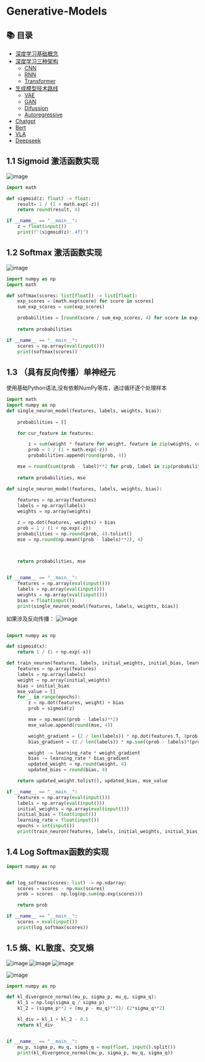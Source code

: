 # Generative-Models

## 📚 目录

- [深度学习基础概念](#深度学习基础概念)
- [深度学习三种架构](#深度学习三种架构)
  - [CNN](#CNN)  
  - [RNN](#RNN)
  - [Transformer](#Transformer)
- [生成模型技术路线](#生成模型技术路线)
  - [VAE](#VAE)
  - [GAN](#GAN)
  - [Difussion](#Difussion)
  - [Autoregressive](#Autoregressive)
- [Chatgpt](#Chatgpt)
- [Bert](#Bert)
- [VLA](#VLA)
- [Deepseek](#Deepseek)

## 1.1 Sigmoid 激活函数实现
![image](https://github.com/user-attachments/assets/02cf363d-cd7a-4203-8dbb-3833bcc96ff8)


```python 
import math

def sigmoid(z: float) -> float:
    result= 1 / (1 + math.exp(-z))
    return round(result, 4)

if __name__ == "__main__":
    z = float(input())
    print(f"{sigmoid(z):.4f}")
```

## 1.2 Softmax 激活函数实现
![image](https://github.com/user-attachments/assets/e8799da9-e3db-4f16-a563-ae2a86a4b3c8)

```python 
import numpy as np
import math

def softmax(scores: list[float]) -> list[float]:
    exp_scores = [math.exp(score) for score in scores]
    sum_exp_scores = sum(exp_scores)

    probabilities = [round(score / sum_exp_scores, 4) for score in exp_scores]
    
    return probabilities

if __name__ == "__main__":
    scores = np.array(eval(input()))
    print(softmax(scores))
```

## 1.3 （具有反向传播）单神经元
使用基础Python语法,没有依赖NumPy等库，通过循环逐个处理样本

```python 
import math
import numpy as np
def single_neuron_model(features, labels, weights, bias):
    
    probabilities = []

    for cur_feature in features:

        z = sum(weight * feature for weight, feature in zip(weights, cur_feature)) + bias
        prob = 1 / (1 + math.exp(-z))
        probabilities.append(round(prob, 4))

    mse = round(sum((prob - label)**2 for prob, label in zip(probabilities, labels)) / len(labels), 4)
    
    return probabilities, mse

def single_neuron_model(features, labels, weights, bias):
    
    features = np.array(features)
    labels = np.array(labels)
    weights = np.array(weights)

    z = np.dot(features, weights) + bias
    prob = 1 / (1 + np.exp(-z))
    probabilities = np.round(prob, 4).tolist()
    mse = np.round(np.mean((prob - labels)**2), 4)


    
    return probabilities, mse


if __name__ == "__main__":
    features = np.array(eval(input()))
    labels = np.array(eval(input()))
    weights = np.array(eval(input()))
    bias = float(input())
    print(single_neuron_model(features, labels, weights, bias))
```

如果涉及反向传播：
![image](https://github.com/user-attachments/assets/b5d437c7-ea03-46b6-bf9d-4fb56d6e63db)

```python

import numpy as np

def sigmoid(x):
    return 1 / (1 + np.exp(-x))

def train_neuron(features, labels, initial_weights, initial_bias, learning_rate, epochs):
    features = np.array(features)
    labels = np.array(labels)
    weight = np.array(initial_weights)
    bias = initial_bias
    mse_value = []
    for _ in range(epochs):
        z = np.dot(features, weight) + bias
        prob = sigmoid(z)

        mse = np.mean((prob - labels)**2)
        mse_value.append(round(mse, 4))

        weight_gradient = (2 / len(labels)) * np.dot(features.T, (prob - labels) * (prob * (1 - prob))) 
        bias_gradient = (2 / len(labels)) * np.sum((prob - labels)*(prob * (1 - prob)))

        weight -= learning_rate * weight_gradient
        bias -= learning_rate * bias_gradient
        updated_weight = np.round(weight, 4)
        updated_bias = round(bias, 4)

    return updated_weight.tolist(), updated_bias, mse_value

if __name__ == "__main__":
    features = np.array(eval(input()))
    labels = np.array(eval(input()))
    initial_weights = np.array(eval(input()))
    initial_bias = float(input())
    learning_rate = float(input())
    epochs = int(input())
    print(train_neuron(features, labels, initial_weights, initial_bias, learning_rate, epochs))


```

## 1.4 Log Softmax函数的实现

```python
import numpy as np


def log_softmax(scores: list) -> np.ndarray:
    scores = scores - np.max(scores)
    prob = scores - np.log(np.sum(np.exp(scores)))

    return prob

if __name__ == "__main__":
    scores = eval(input())
    print(log_softmax(scores))
```

## 1.5 熵、KL散度、交叉熵
![image](https://github.com/user-attachments/assets/959bf521-4046-49c5-a024-99795f02a0b4)
![image](https://github.com/user-attachments/assets/50982527-7e33-4b32-ac8f-b1af5feee25e)
![image](https://github.com/user-attachments/assets/407066ad-2417-4b42-9bd2-fab20df13679)

![image](https://github.com/user-attachments/assets/47c379dc-f7bf-44de-9fb2-7c222a95cded)

```python
import numpy as np

def kl_divergence_normal(mu_p, sigma_p, mu_q, sigma_q):
    kl_1 = np.log(sigma_q / sigma_p)
    kl_2 = (sigma_p**2 + (mu_p - mu_q)**2)/ (2*sigma_q**2)

    kl_div = kl_1 + kl_2 - 0.5
    return kl_div


if __name__ == "__main__":
    mu_p, sigma_p, mu_q, sigma_q = map(float, input().split())
    print(kl_divergence_normal(mu_p, sigma_p, mu_q, sigma_q))
```







